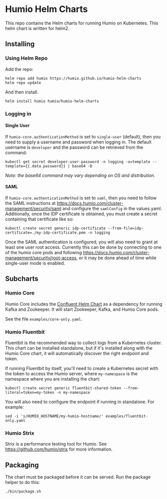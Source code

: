 # Humio Helm Charts

This repo contains the Helm charts for running Humio on Kubernetes. This helm chart is written for helm2. 

## Installing

### Using Helm Repo

Add the repo:
```
helm repo add humio https://humio.github.io/humio-helm-charts
helm repo update
```

And then install.

```
helm install humio humio/humio-helm-charts 
```

### Logging in

#### Single User

If `humio-core.authenticationMethod` is set to `single-user` (default), then you need to supply a username and password
when logging in. The default username is `developer` and the password can be retrieved from the command:
```
kubectl get secret developer-user-password -n logging -o=template --template={{.data.password}} | base64 -D
```
_Note: the base64 command may vary depending on OS and distribution._

#### SAML

If `humio-core.authenticationMethod` is set to `saml`, then you need to follow the SAML instructions at
https://docs.humio.com/cluster-management/security/saml and configure the `samlConfig` in the values.yaml. Additionally,
once the IDP certificate is obtained, you must create a secret containing that certificate like so:

```
kubectl create secret generic idp-certificate --from-file=idp-certificate=./my-idp-certificate.pem -n logging
```

Once the SAML authentication is configured, you will also need to grant at least one user root access. Currently this
can be done by connecting to one of the humio core pods and following
https://docs.humio.com/cluster-management/security/root-access, or it may be done ahead of time while single-user mode
 is enabled.

## Subcharts

### Humio Core

Humio Core includes the [Confluent Helm Chart](https://github.com/confluentinc/cp-helm-charts) as a dependency for
running Kafka and Zookeeper. It will start Zookeeper, Kafka, and Humio Core pods.

See the file `examples/core-only.yaml`.

### Humio Fluentbit

Fluentbit is the recommended way to collect logs from a Kubernetes cluster. This chart can be installed standalone, but
if it's installed along with the Humio Core chart, it will automatically discover the right endpoint and token.

If running Fluentbit by itself, you'll need to create a Kubernetes secret with the token to access the Humio server,
where `my-namespace` is the namespace where you are installing the chart:

```
kubectl create secret generic fluentbit-shared-token --from-literal=token=my-token -n my-namespace
```

You will also need to configure the endpoint if running in standalone. For example:

```
sed -i 's/HUMIO_HOSTNAME/my-humio-hostname/' examples/fluentbit-only.yaml
```

### Humio Strix

Strix is a performance testing tool for Humio. See https://github.com/humio/strix for more information.

## Packaging

The chart must be packaged before it can be served. Run the package helper to do this:
```
./bin/package.sh
```
